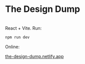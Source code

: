 # The Design Dump
<br>
React + Vite. Run: 
<br>

```sh
npm run dev
```
Online:
<br>

[the-design-dump.netlify.app](https://the-design-dump.netlify.app/)
